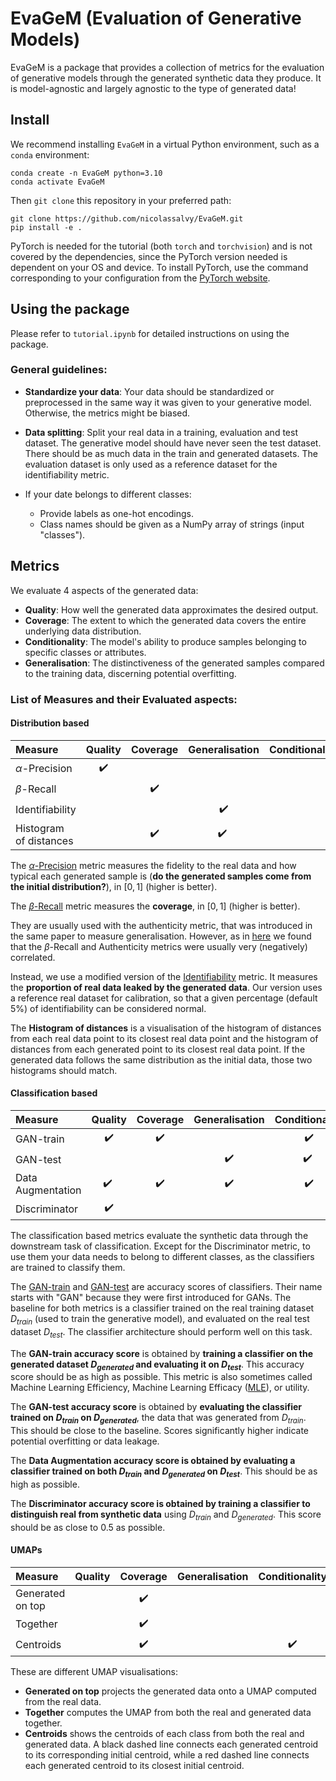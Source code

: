 # EvaGeM (Evaluation of Generative Models)

EvaGeM is a package that provides a collection of metrics for the evaluation of generative models through the generated synthetic data they produce. It is model-agnostic and largely agnostic to the type of generated data!


## Install

We recommend installing `EvaGeM` in a virtual Python environment, such as a `conda` environment:

```
conda create -n EvaGeM python=3.10
conda activate EvaGeM
```

Then `git clone` this repository in your preferred path:
```
git clone https://github.com/nicolassalvy/EvaGeM.git
pip install -e .
```

PyTorch is needed for the tutorial (both `torch` and `torchvision`) and is not covered by the dependencies, since the PyTorch version needed is dependent on your OS and device. To install PyTorch, use the command corresponding to your configuration from the [PyTorch website](https://pytorch.org/get-started/locally/).


## Using the package

Please refer to `tutorial.ipynb` for detailed instructions on using the package.

### General guidelines:
- **Standardize your data**: Your data should be standardized or preprocessed in the same way it was given to your generative model. Otherwise, the metrics might be biased.

- **Data splitting**: Split your real data in a training, evaluation and test dataset. The generative model should have never seen the test dataset. There should be as much data in the train and generated datasets. The evaluation dataset is only used as a reference dataset for the identifiability metric.

- If your date belongs to different classes:
    - Provide labels as one-hot encodings.
    - Class names should be given as a NumPy array of strings (input "classes").


## Metrics

We evaluate 4 aspects of the generated data:
- **Quality**: How well the generated data approximates the desired output.
- **Coverage**: The extent to which the generated data covers the entire underlying data distribution.
- **Conditionality**: The model's ability to produce samples belonging to specific classes or attributes.
- **Generalisation**: The distinctiveness of the generated samples compared to the training data, discerning potential overfitting.

### List of Measures and their Evaluated aspects:

#### Distribution based

| Measure | Quality | Coverage | Generalisation | Conditionality |
|:------- |:-------:|:--------:|:--------------:|:--------------:|
| $\alpha$-Precision | :heavy_check_mark: | | | |
| $\beta$-Recall | | :heavy_check_mark: | | |
| Identifiability | | | :heavy_check_mark: | |
| Histogram of distances | | :heavy_check_mark: | :heavy_check_mark: | |

The [$\alpha$-Precision](https://arxiv.org/abs/2102.08921) metric measures the fidelity to the real data and how typical each generated sample is (**do the generated samples come from the initial distribution?**), in $[0,1]$ (higher is better).

The [$\beta$-Recall](https://arxiv.org/abs/2102.08921) metric measures the **coverage**, in $[0,1]$ (higher is better).

They are usually used with the authenticity metric, that was introduced in the same paper to measure generalisation. However, as in [here](https://arxiv.org/abs/2310.09656) we found that the $\beta$-Recall and Authenticity metrics were usually very (negatively) correlated. 

Instead, we use a modified version of the [Identifiability](https://ieeexplore.ieee.org/ielaam/6221020/9159696/9034117-aam.pdf?tag=1) metric. It measures the **proportion of real data leaked by the generated data**. Our version uses a reference real dataset for calibration, so that a given percentage (default 5%) of identifiability can be considered normal.

The **Histogram of distances** is a visualisation of the histogram of distances from each real data point to its closest real data point and the histogram of distances from each generated point to its closest real data point. If the generated data follows the same distribution as the initial data, those two histograms should match.

#### Classification based

| Measure | Quality | Coverage | Generalisation | Conditionality |
|:------- |:-------:|:--------:|:--------------:|:--------------:|
| GAN-train | :heavy_check_mark: | :heavy_check_mark: | | :heavy_check_mark: |
| GAN-test | | | :heavy_check_mark: | :heavy_check_mark: |
| Data Augmentation | :heavy_check_mark: | :heavy_check_mark: | :heavy_check_mark: | :heavy_check_mark: |
| Discriminator | :heavy_check_mark: | | | |

The classification based metrics evaluate the synthetic data through the downstream task of classification. Except for the Discriminator metric, to use them your data needs to belong to different classes, as the classifiers are trained to classify them.

The [GAN-train](https://arxiv.org/abs/1807.09499) and [GAN-test](https://arxiv.org/abs/1807.09499) are accuracy scores of classifiers. Their name starts with "GAN" because they were first introduced for GANs. The baseline for both metrics is a classifier trained on the real training dataset $D_{train}$ (used to train the generative model), and evaluated on the real test dataset $D_{test}$. The classifier architecture should perform well on this task.

The **GAN-train accuracy score** is obtained by **training a classifier on the generated dataset $D_{generated}$ and evaluating it on $D_{test}$**. This accuracy score should be as high as possible. This metric is also sometimes called Machine Learning Efficiency, Machine Learning Efficacy ([MLE](https://arxiv.org/abs/1907.00503)), or utility.

The **GAN-test accuracy score** is obtained by **evaluating the classifier trained on $D_{train}$ on $D_{generated}$**, the data that was generated from $D_{train}$. This should be close to the baseline. Scores significantly higher indicate potential overfitting or data leakage.

The **Data Augmentation accuracy score is obtained by evaluating a classifier trained on both $D_{train}$ and $D_{generated}$ on $D_{test}$**. This should be as high as possible.

The **Discriminator accuracy score is obtained by training a classifier to distinguish real from synthetic data** using $D_{train}$ and $D_{generated}$. This score should be as close to 0.5 as possible.


#### UMAPs

| Measure | Quality | Coverage | Generalisation | Conditionality |
|:------- |:-------:|:--------:|:--------------:|:--------------:|
| Generated on top | | :heavy_check_mark: | | |
| Together | | :heavy_check_mark: | | |
| Centroids | | :heavy_check_mark: | | :heavy_check_mark: |

These are different UMAP visualisations:
- **Generated on top** projects the generated data onto a UMAP computed from the real data.
- **Together** computes the UMAP from both the real and generated data together.
- **Centroids** shows the centroids of each class from both the real and generated data. A black dashed line connects each generated centroid to its corresponding initial centroid, while a red dashed line connects each generated centroid to its closest initial centroid.

